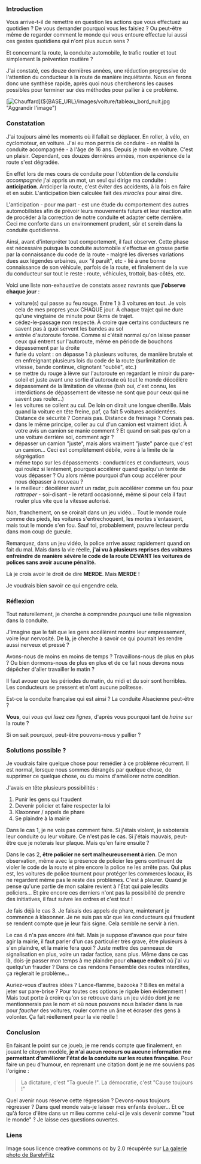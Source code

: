 ### Introduction

Vous arrive-t-il de remettre en question les actions que vous effectuez au quotidien ? De vous demander pourquoi vous les faisiez ? Ou peut-être même de regarder comment le monde qui vous entoure effectue lui aussi ces gestes quotidiens qui n'ont plus aucun sens ?

Et concernant la route, la conduite automobile, le trafic routier et tout simplement la prévention routière ?

J'ai constaté, ces douze dernières années, une réduction progressive de l'attention du conducteur à la route de manière inquiétante. Nous en ferons donc une synthèse rapide, après quoi nous chercherons les causes possibles pour terminer sur des méthodes pour pallier à ce problème.

[![Chauffard](${BASE_URL}/images/voiture/tableau_bord_nuit_thb.jpg "Image d'un tableau de bord flouté, la nuit")](${BASE_URL}/images/voiture/tableau_bord_nuit.jpg "Aggrandir l'image")

### Constatation

J'ai toujours aimé les moments où il fallait se déplacer. En roller, à vélo, en cyclomoteur, en voiture. J'ai eu mon permis de conduire - en réalité la conduite accompagnée - à l'âge de 16 ans. Depuis je roule en voiture. C'est un plaisir. Cependant, ces douzes dernières années, mon expérience de la route s'est dégradée.

En effet lors de mes cours de conduite pour l'obtention de la *conduite accompagnée* j'ai appris un mot, un seul qui dirige ma conduite : **anticipation**. Anticiper la route, c'est éviter des accidents, à la fois en faire et en subir. L'anticipation bien calculée fait des *miracles* pour ainsi dire.

L'anticipation - pour ma part - est une étude du comportement des autres automobilistes afin de prévoir leurs mouvements futurs et leur réaction afin de procéder à la correction de notre conduite et adapter cette dernière. Ceci me conforte dans un environnement prudent, sûr et serein dans la conduite quotidienne.

Ainsi, avant d'interpréter tout comportement, il faut observer. Cette phase est nécessaire puisque la conduite automobile s'effectue en grosse partie par la connaissance du code de la route - malgré les diverses variations dues aux légendes urbaines, aux "il paraît", etc - lié à une bonne connaissance de son véhicule, parfois de la route, et finalement de la vue du conducteur sur tout le reste : route, véhicules, trottoir, bas-côtés, etc.

Voici une liste non-exhaustive de constats assez navrants que **j'observe chaque jour** : 

  * voiture(s) qui passe au feu rouge. Entre 1 à 3 voitures en tout. Je vois cela de mes propres yeux CHAQUE jour. À chaque trajet qui ne dure qu'une vingtaine de minute pour 8kms de trajet.
  * cédez-le-passage non respecté. À croire que certains conducteurs ne savent pas à quoi servent les bandes au sol
  * entrée d'autoroute forcée. Comme si c'était normal qu'on laisse passer ceux qui entrent sur l'autoroute, même en période de bouchons
  * dépassement par la droite
  * furie du volant : on dépasse 1 à plusieurs voitures, de manière brutale et en enfreignant plusieurs lois du code de la route (surlimitation de vitesse, bande continue, clignotant "oublié", etc.)
  * se mettre du rouge à lèvre sur l'autoroute en regardant le miroir du pare-soleil et juste avant une sortie d'autoroute où tout le monde déccélère
  * dépassement de la limitation de vitesse (bah oui, c'est connu, les interdictions de dépassement de vitesse ne sont que pour ceux qui ne savent pas rouler…)
  * les voitures se collent au cul. De loin on dirait une longue chenille. Mais quand la voiture en tête freine, paf, ça fait 5 voitures accidentées. Distance de sécurité ? Connais pas. Distance de freinage ? Connais pas.
  * dans le même principe, coller au cul d'un camion est vraiment idiot. À votre avis un camion se manie comment ? Et quand on sait pas qu'on a une voiture derrière soi, comment agir ?
  * dépasser un camion "juste", mais alors vraiment "juste" parce que c'est un camion… Ceci est complètement débile, voire à la limite de la ségrégation
  * même topo sur les dépassements : conductrices et conducteurs, vous qui roulez si lentement, pourquoi accélérer quand quelqu'un tente de vous dépasser ? Ou alors même pourquoi d'un coup accélérer pour nous dépasser à nouveau ?
  * le meilleur : décélérer avant un radar, puis accélérer comme un fou pour *rattraper* - soi-disant - le retard occasionné, même si pour cela il faut rouler plus vite que la vitesse autorisé.

Non, franchement, on se croirait dans un jeu vidéo… Tout le monde roule comme des pieds, les voitures s'entrechoquent, les mortes s'entassent, mais tout le monde s'en fou. Sauf toi, probablement, pauvre lecteur perdu dans mon coup de gueule.

Remarquez, dans un jeu vidéo, la police arrive assez rapidement quand on fait du mal. Mais dans la vie réelle, **j'ai vu à plusieurs reprises des voitures enfreindre de manière sévère le code de la route DEVANT les voitures de polices sans avoir aucune pénalité.** 

Là je crois avoir le droit de dire **MERDE**. Mais **MERDE** !

Je voudrais bien savoir ce qui engendre cela.

### Réflexion

Tout naturellement, je cherche à comprendre *pourquoi* une telle régression dans la conduite.

J'imagine que le fait que les gens accélèrent montre leur empressement, voire leur nervosité. De là, je cherche à savoir ce qui pourrait les rendre aussi nerveux et pressé ?

Avons-nous de moins en moins de temps ? Travaillons-nous de plus en plus ? Ou bien dormons-nous de plus en plus et de ce fait nous devons nous dépêcher d'aller travailler le matin ?

Il faut avouer que les périodes du matin, du midi et du soir sont horribles. Les conducteurs se pressent et n'ont aucune politesse.

Est-ce la conduite française qui est ainsi ? La conduite Alsacienne peut-être ?

**Vous**, oui *vous qui lisez ces lignes*, d'après vous pourquoi tant de *haine* sur la route ?

Si on sait pourquoi, peut-être pouvons-nous y pallier ?

### Solutions possible ?

Je voudrais faire quelque chose pour remédier à ce problème récurrent. Il est normal, lorsque nous sommes dérangés par quelque chose, de supprimer ce quelque chose, ou du moins d'améliorer notre condition.

J'avais en tête plusieurs possibilités : 

  1. Punir les gens qui fraudent
  2. Devenir policier et faire respecter la loi
  3. Klaxonner / appels de phare
  4. Se plaindre à la mairie

Dans le cas 1, je ne vois pas comment faire. Si j'étais violent, je saboterais leur conduite ou leur voiture. Ce n'est pas le cas. Si j'étais mauvais, peut-être que je noterais leur plaque. Mais qu'en faire ensuite ?

Dans le cas 2, **être policier ne sert malheureusement à rien**. De mon observation, même avec la présence de policier les gens continuent de violer le code de la route et pire encore la police ne les arrête pas. Qui plus est, les voitures de police tournent pour protéger les commerces locaux, ils ne regardent même pas le reste des problèmes. C'est à pleurer. Quand je pense qu'une partie de mon salaire revient à l'État qui paie lesdits policiers… Et pire encore ces derniers n'ont pas la possibilité de prendre des initiatives, il faut suivre les ordres et c'est tout !

Je fais déjà le cas 3. Je faisais des appels de phare, maintenant je commence à klaxonner. Je ne suis pas sûr que les conducteurs qui fraudent se rendent compte que je leur fais signe. Cela semble ne servir à rien.

Le cas 4 n'a pas encore été fait. Mais je suppose d'avance que pour faire agir la mairie, il faut parler d'un cas particulier très grave, être plusieurs à s'en plaindre, et la mairie fera quoi ? Juste mettre des panneaux de signalisation en plus, voire un radar factice, sans plus. Même dans ce cas là, dois-je passer mon temps à me plaindre pour **chaque endroit** où j'ai vu quelqu'un frauder ? Dans ce cas rendons l'ensemble des routes interdites, ça règlerait le problème…

Auriez-vous d'autres idées ? Lance-flamme, bazooka ? Billes en métal à jeter sur pare-brise ? Pour toutes ces options je rigole bien évidemment ! Mais tout porte à croire qu'on se retrouve dans un jeu vidéo dont je ne mentionnerais pas le nom et où nous pouvons nous balader dans la rue pour *faucher* des voitures, rouler comme un âne et écraser des gens à volonter. Ça fait réellement peur la vie réelle !

### Conclusion

En faisant le point sur ce joueb, je me rends compte que finalement, en jouant le citoyen modèle, **je n'ai aucun recours ou aucune information me permettant d'améliorer l'état de la conduite sur les routes française**. Pour faire un peu d'humour, en reprenant une citation dont je ne me souviens pas l'origine : 

> La dictature, c'est "Ta gueule !". La démocratie, c'est "Cause toujours !"

Quel avenir nous réserve cette régression ? Devons-nous toujours régresser ? Dans quel monde vais-je laisser mes enfants évoluer… Et ce qu'à force d'être dans un milieu comme celui-ci je vais devenir comme "tout le monde" ? Je laisse ces questions ouvertes. 

### Liens

Image sous licence creative commons cc by 2.0 récupérée sur [La galerie photo de BarelyFitz](http://www.flickr.com/photos/barelyfitz/2184957451/ "Visualiser la photo prise par BarelyFitz")


